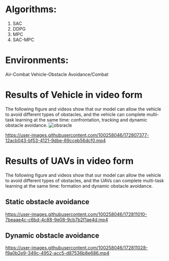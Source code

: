# Algorithms:
1. SAC 
2. DDPG
3. MPC
4. SAC-MPC

    
# Environments:
Air-Combat
Vehicle-Obstacle Avoidance/Combat


# Results of Vehicle in video form
The following figure and videos show that our model can allow the vehicle to avoid different types of obstacles, and the vehicle can complete multi-task learning at the same time: confrontation, tracking and dynamic obstacle avoidance.
![obsracle](https://user-images.githubusercontent.com/100258046/172806907-485cda0e-9c6c-420c-9f00-22544bee8df7.png)

https://user-images.githubusercontent.com/100258046/172807377-12acb043-bf53-4121-9dbe-69cceb56dcf0.mp4




# Results of UAVs in video form
The following figure and videos show that our model can allow the vehicle to avoid different types of obstacles, and the UAVs can complete multi-task learning at the same time: formation and dynamic obstacle avoidance.
## Static obstacle avoidance
https://user-images.githubusercontent.com/100258046/172811010-7beaae4c-c6bd-4c88-9e08-9cb7b2f1ae4d.mp4

## Dynamic obstacle avoidance
https://user-images.githubusercontent.com/100258046/172811028-f9a0b2e9-349c-4952-acc5-d87536b8e686.mp4
